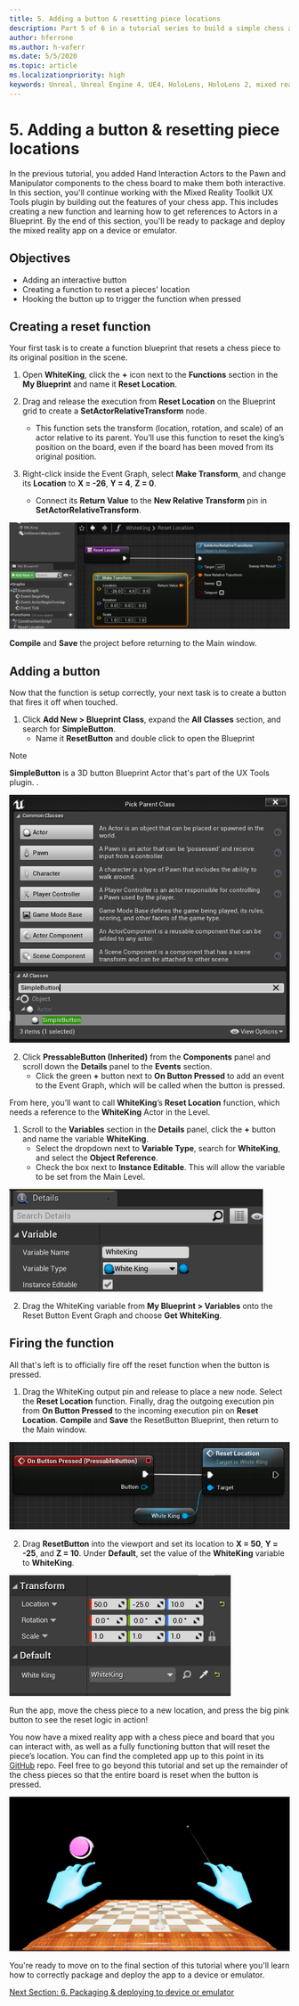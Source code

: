 ```yaml
---
title: 5. Adding a button & resetting piece locations
description: Part 5 of 6 in a tutorial series to build a simple chess app using Unreal Engine 4 and the Mixed Reality Toolkit UX Tools plugin
author: hferrone
ms.author: h-vaferr
ms.date: 5/5/2020
ms.topic: article
ms.localizationpriority: high
keywords: Unreal, Unreal Engine 4, UE4, HoloLens, HoloLens 2, mixed reality, tutorial, getting started, mrtk, uxt, UX Tools, documentation
---
```


# 5. Adding a button & resetting piece locations

In the previous tutorial, you added Hand Interaction Actors to the Pawn and Manipulator components to the chess board to make them both interactive. In this section, you'll continue working with the Mixed Reality Toolkit UX Tools plugin by building out the features of your chess app. This includes creating a new function and learning how to get references to Actors in a Blueprint. By the end of this section, you'll be ready to package and deploy the mixed reality app on a device or emulator.

## Objectives

* Adding an interactive button
* Creating a function to reset a pieces' location
* Hooking the button up to trigger the function when pressed

## Creating a reset function
Your first task is to create a function blueprint that resets a chess piece to its original position in the scene. 

1.	Open **WhiteKing**, click the **+** icon next to the **Functions** section in the **My Blueprint** and name it **Reset Location**. 

2.	Drag and release the execution from **Reset Location** on the Blueprint grid to create a **SetActorRelativeTransform** node. 
    * This function sets the transform (location, rotation, and scale) of an actor relative to its parent. You’ll use this function to reset the king’s position on the board, even if the board has been moved from its original position. 
    
3. Right-click inside the Event Graph, select **Make Transform**, and change its **Location** to **X = -26**, **Y = 4**, **Z = 0**.
    * Connect its **Return Value** to the **New Relative Transform** pin in **SetActorRelativeTransform**. 

![Reset Location function](images/unreal-uxt/5-function.PNG)

**Compile** and **Save** the project before returning to the Main window. 


## Adding a button
Now that the function is setup correctly, your next task is to create a button that fires it off when touched. 

1.	Click **Add New > Blueprint Class**, expand the **All Classes** section, and search for **SimpleButton**. 
    * Name it **ResetButton** and double click to open the Blueprint

> [!NOTE]
> **SimpleButton** is a 3D button Blueprint Actor that's part of the UX Tools plugin. . 

![Subclass the new Blueprint from SimpleButton](images/unreal-uxt/5-subclass.PNG)

2. Click **PressableButton (Inherited)** from the **Components** panel and scroll down the **Details** panel to the **Events** section. 
    * Click the green **+** button next to **On Button Pressed** to add an event to the Event Graph, which will be called when the button is pressed. 
    
From here, you’ll want to call **WhiteKing**’s **Reset Location** function, which needs a reference to the **WhiteKing** Actor in the Level. 

1.	Scroll to the **Variables** section in the **Details** panel, click the **+** button and name the variable **WhiteKing**. 
    * Select the dropdown next to **Variable Type**, search for **WhiteKing**, and select the **Object Reference**. 
    * Check the box next to **Instance Editable**. This will allow the variable to be set from the Main Level. 

![Create a variable](images/unreal-uxt/5-var.PNG)

2.	Drag the WhiteKing variable from **My Blueprint > Variables** onto the Reset Button Event Graph and choose **Get WhiteKing**. 

## Firing the function
All that's left is to officially fire off the reset function when the button is pressed.

1.	Drag the WhiteKing output pin and release to place a new node. Select the **Reset Location** function. Finally, drag the outgoing execution pin from **On Button Pressed** to the incoming execution pin on **Reset Location**. **Compile** and **Save** the ResetButton Blueprint, then return to the Main window. 

![Call Reset Location function from On Button Pressed](images/unreal-uxt/5-callresetloc.PNG)

2.	Drag **ResetButton** into the viewport and set its location to **X = 50**, **Y = -25**, and **Z = 10**. Under **Default**, set the value of the **WhiteKing** variable to **WhiteKing**.

![Set the variable](images/unreal-uxt/5-buttonlevel.PNG)

Run the app, move the chess piece to a new location, and press the big pink button to see the reset logic in action!

You now have a mixed reality app with a chess piece and board that you can interact with, as well as a fully functioning button that will reset the piece’s location. You can find the completed app up to this point in its [GitHub](https://github.com/microsoft/MixedReality-Unreal-Samples/tree/master/ChessApp) repo. Feel free to go beyond this tutorial and set up the remainder of the chess pieces so that the entire board is reset when the button is pressed.

![End scene in viewport](images/unreal-uxt/5-endscene.PNG)

You're ready to move on to the final section of this tutorial where you'll learn how to correctly package and deploy the app to a device or emulator.

[Next Section: 6. Packaging & deploying to device or emulator](unreal-uxt-ch6.md)
